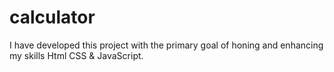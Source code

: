 # calculator
I have developed this project with the primary goal of honing and enhancing my skills Html CSS &amp; JavaScript.
